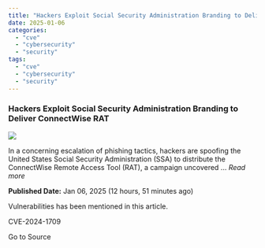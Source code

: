 ```yaml
---
title: "Hackers Exploit Social Security Administration Branding to Deliver ConnectWise RAT"
date: 2025-01-06
categories: 
  - "cve"
  - "cybersecurity"
  - "security"
tags: 
  - "cve"
  - "cybersecurity"
  - "security"
---
```


### Hackers Exploit Social Security Administration Branding to Deliver ConnectWise RAT

![](https://upload.cvefeed.io/news/22428/thumbnail.jpg)

In a concerning escalation of phishing tactics, hackers are spoofing the United States Social Security Administration (SSA) to distribute the ConnectWise Remote Access Tool (RAT), a campaign uncovered ... _Read more_

**Published Date:** Jan 06, 2025 (12 hours, 51 minutes ago)

Vulnerabilities has been mentioned in this article.

CVE-2024-1709

Go to Source
